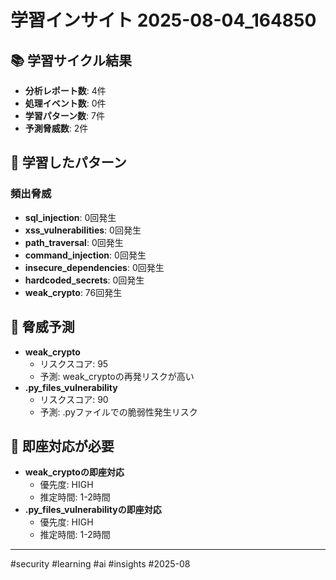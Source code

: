 # 学習インサイト 2025-08-04_164850

## 📚 学習サイクル結果
- **分析レポート数**: 4件
- **処理イベント数**: 0件
- **学習パターン数**: 7件
- **予測脅威数**: 2件

## 🔄 学習したパターン

### 頻出脅威
- **sql_injection**: 0回発生
- **xss_vulnerabilities**: 0回発生
- **path_traversal**: 0回発生
- **command_injection**: 0回発生
- **insecure_dependencies**: 0回発生
- **hardcoded_secrets**: 0回発生
- **weak_crypto**: 76回発生

## 🔮 脅威予測
- **weak_crypto**
  - リスクスコア: 95
  - 予測: weak_cryptoの再発リスクが高い
- **.py_files_vulnerability**
  - リスクスコア: 90
  - 予測: .pyファイルでの脆弱性発生リスク

## 🚨 即座対応が必要
- **weak_cryptoの即座対応**
  - 優先度: HIGH
  - 推定時間: 1-2時間
- **.py_files_vulnerabilityの即座対応**
  - 優先度: HIGH
  - 推定時間: 1-2時間


---
#security #learning #ai #insights #2025-08